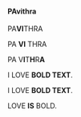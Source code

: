 
#### PAvithra

PA**VI**THRA

PA
__VI__
THRA

PA V**I**T**H**R**A**

I LOVE **BOLD TEXT**.

I LOVE __BOLD TEXT__.

LOVE **IS** BOLD.
